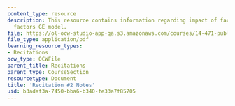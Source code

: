 ```yaml
---
content_type: resource
description: This resource contains information regarding impact of factor tax 1 sector/2
  factors GE model.
file: https://ol-ocw-studio-app-qa.s3.amazonaws.com/courses/14-471-public-economics-i-fall-2012/b3adaf3a7450bba6b340fe33a7f85705_MIT14_471F12_recnotes2.pdf
file_type: application/pdf
learning_resource_types:
- Recitations
ocw_type: OCWFile
parent_title: Recitations
parent_type: CourseSection
resourcetype: Document
title: 'Recitation #2 Notes'
uid: b3adaf3a-7450-bba6-b340-fe33a7f85705
---
```

